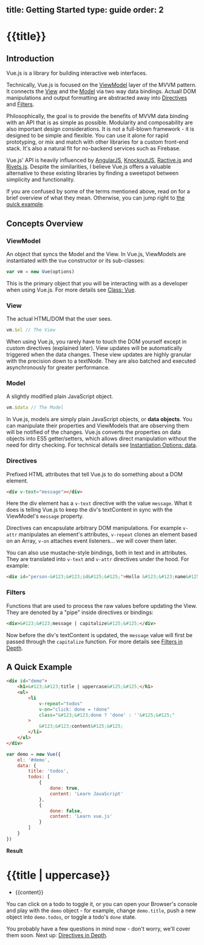 title: Getting Started
type: guide
order: 2
---

# {{title}}

## Introduction

Vue.js is a library for building interactive web interfaces.

Technically, Vue.js is focused on the [ViewModel](#ViewModel) layer of the MVVM pattern. It connects the [View](#View) and the [Model](#Model) via two way data bindings. Actuall DOM manipulations and output formatting are abstracted away into [Directives](#Directives) and [Filters](#Filters).

Philosophically, the goal is to provide the benefits of MVVM data binding with an API that is as simple as possible. Modularity and composability are also important design considerations. It is not a full-blown framework - it is designed to be simple and flexible. You can use it alone for rapid prototyping, or mix and match with other libraries for a custom front-end stack. It's also a natural fit for no-backend services such as Firebase.

Vue.js' API is heavily influenced by [AngularJS], [KnockoutJS], [Ractive.js] and [Rivets.js]. Despite the similarities, I believe Vue.js offers a valuable alternative to these existing libraries by finding a sweetspot between simplicity and functionality.

If you are confused by some of the terms mentioned above, read on for a brief overview of what they mean. Otherwise, you can jump right to [the quick example](#A_Quick_Example).

## Concepts Overview

### ViewModel

An object that syncs the Model and the View. In Vue.js, ViewModels are instantiated with the `Vue` constructor or its sub-classes:

```js
var vm = new Vue(options)
```

This is the primary object that you will be interacting with as a developer when using Vue.js. For more details see [Class: Vue](/api/).

### View

The actual HTML/DOM that the user sees.

```js
vm.$el // The View
```

When using Vue.js, you rarely have to touch the DOM yourself except in custom directives (explained later). View updates will be automatically triggered when the data changes. These view updates are highly granular with the precision down to a textNode. They are also batched and executed asynchronously for greater performance.

### Model

A slightly modified plain JavaScript object.

```js
vm.$data // The Model
```

In Vue.js, models are simply plain JavaScript objects, or **data objects**. You can manipulate their properties and ViewModels that are observing them will be notified of the changes. Vue.js converts the properties on data objects into ES5 getter/setters, which allows direct manipulation without the need for dirty checking. For technical details see [Instantiation Options: data](/api/instantiation-options.html#data).

### Directives

Prefixed HTML attributes that tell Vue.js to do something about a DOM element.

```html
<div v-text="message"></div>
```

Here the div element has a `v-text` directive with the value `message`. What it does is telling Vue.js to keep the div's textContent in sync with the ViewModel's `message` property.

Directives can encapsulate arbitrary DOM manipulations. For example `v-attr` manipulates an element's attributes, `v-repeat` clones an element based on an Array, `v-on` attaches event listeners... we will cover them later.

You can also use mustache-style bindings, both in text and in attributes. They are translated into `v-text` and `v-attr` directives under the hood. For example:

```html
<div id="person-&#123;&#123;id&#125;&#125;">Hello &#123;&#123;name&#125;&#125;!</div>
```

### Filters

Functions that are used to process the raw values before updating the View. They are denoted by a "pipe" inside directives or bindings:

```html
<div>&#123;&#123;message | capitalize&#125;&#125;</div>
```

Now before the div's textContent is updated, the `message` value will first be passed through the `capitalize` function. For more details see [Filters in Depth](/guide/filters.html).

## A Quick Example

``` html
<div id="demo">
    <h1>&#123;&#123;title | uppercase&#125;&#125;</h1>
    <ul>
        <li
            v-repeat="todos"
            v-on="click: done = !done"
            class="&#123;&#123;done ? 'done' : ''&#125;&#125;"
        >
            &#123;&#123;content&#125;&#125;
        </li>
    </ul>
</div>
```

``` js
var demo = new Vue({
    el: '#demo',
    data: {
        title: 'todos',
        todos: [
            {
                done: true,
                content: 'Learn JavaScript'
            },
            {
                done: false,
                content: 'Learn vue.js'
            }
        ]
    }
})
```

**Result**

<div id="demo"><h1>&#123;&#123;title | uppercase&#125;&#125;</h1><ul><li v-repeat="todos" v-on="click: done = !done" class="&#123;&#123;done ? 'done' : ''&#125;&#125;">&#123;&#123;content&#125;&#125;</li></ul></div>
<script src="/js/vue.min.js"></script>
<script>
var demo = new Vue({
    el: '#demo',
    data: {
        title: 'todos',
        todos: [
            {
                done: true,
                content: 'Learn JavaScript'
            },
            {
                done: false,
                content: 'Learn vue.js'
            }
        ]
    }
})
</script>

You can click on a todo to toggle it, or you can open your Browser's console and play with the `demo` object - for example, change `demo.title`, push a new object into `demo.todos`, or toggle a todo's `done` state.

You probably have a few questions in mind now - don't worry, we'll cover them soon. Next up: [Directives in Depth](/guide/directives.html).

[AngularJS]: http://angularjs.org
[KnockoutJS]: http://knockoutjs.com
[Ractive.js]: http://ractivejs.org
[Rivets.js]: http://www.rivetsjs.com